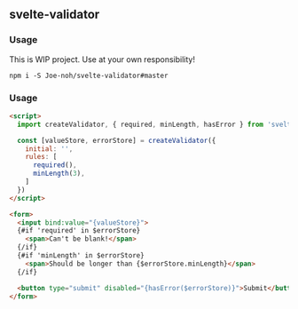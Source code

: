 ## svelte-validator

### Usage

This is WIP project. Use at your own responsibility!

```
npm i -S Joe-noh/svelte-validator#master
```

### Usage

```html
<script>
  import createValidator, { required, minLength, hasError } from 'svelte-validator'

  const [valueStore, errorStore] = createValidator({
    initial: '',
    rules: [
      required(),
      minLength(3),
    ]
  })
</script>

<form>
  <input bind:value="{valueStore}">
  {#if 'required' in $errorStore}
    <span>Can't be blank!</span>
  {/if}
  {#if 'minLength' in $errorStore}
    <span>Should be longer than {$errorStore.minLength}</span>
  {/if}

  <button type="submit" disabled="{hasError($errorStore)}">Submit</button>
</form>
```
